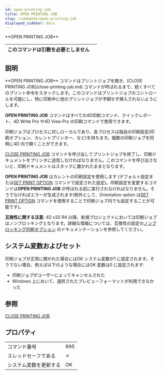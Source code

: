 ```yaml
---
id: open-printing-job
title: OPEN PRINTING JOB
slug: /commands/open-printing-job
displayed_sidebar: docs
---
```


<!--REF #_command_.OPEN PRINTING JOB.Syntax-->**OPEN PRINTING JOB**<!-- END REF-->
<!--REF #_command_.OPEN PRINTING JOB.Params-->
| このコマンドは引数を必要としません |  |
| --- | --- |

<!-- END REF-->

## 説明 

<!--REF #_command_.OPEN PRINTING JOB.Summary-->**OPEN PRINTING JOB** コマンドはプリントジョブを開き、[CLOSE PRINTING JOB](close-printing-job.md) コマンドが呼ばれるまで、続くすべてのプリント命令をスタックします。<!-- END REF-->このコマンドはプリントジョブのコントロールを可能にし、特に印刷中に他のプリントジョブが予期せず挿入されないようにします。

**OPEN PRINTING JOB** コマンドはすべての4D印刷コマンド、クイックレポート、4D Write Pro や4D View Pro の印刷コマンドで使用できます。

印刷ジョブはプロセスに対しローカルであり、各プロセスは独自の印刷設定(印刷オプション、カレントプリンター、など)を持ちます。複数の印刷ジョブを同時に4D 内で開くことができます。

[CLOSE PRINTING JOB](close-printing-job.md) コマンドを呼び出してプリントジョブを終了し、印刷ドキュメントをプリンタに送信しなければなりません。このコマンドを呼び出さないと、印刷ドキュメントはスタックに置かれたままとなります。

**OPEN PRINTING JOB** はカレントの印刷設定を使用します (デフォルト設定または[SET PRINT OPTION](set-print-option.md) コマンドで設定された設定)。印刷設定を変更するコマンドは**OPEN PRINTING JOB** が呼ばれる前に実行されなければなりません。そうでなければエラーが生成されます(例外として、Orientation option は[SET PRINT OPTION](set-print-option.md) コマンドを使用することで印刷ジョブ内でも設定することが可能です)。

**互換性に関する注意:** 4D v20 R4 以降、新規プロジェクトにおいては印刷ジョブはノンブロッキングとなります。詳細な情報については、互換性の設定の[ノンブロッキング印刷オプション](../settings/compatibility.md) のドキュメンテーションを参照してください。

## システム変数およびセット 

印刷ジョブが正常に開かれた場合にはOK システム変数が1 に設定されます。そうでない場合、例えば以下のような場合にはOK 変数は0 に設定されます:

* 印刷ジョブがユーザーによってキャンセルされた
* Windows 上において、選択されたプレビューフォーマットが利用できなかった

## 参照 

[CLOSE PRINTING JOB](close-printing-job.md)  

## プロパティ

|  |  |
| --- | --- |
| コマンド番号 | 995 |
| スレッドセーフである | &cross; |
| システム変数を更新する | OK |


